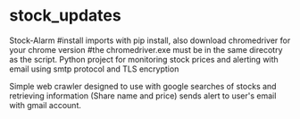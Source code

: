 # stock_updates
Stock-Alarm
#install imports with pip install, also download chromedriver for your chrome version #the chromedriver.exe must be in the same direcotry as the script. Python project for monitoring stock prices and alerting with email using smtp protocol and TLS encryption

Simple web crawler designed to use with google searches of stocks and retrieving information (Share name and price) sends alert to user's email with gmail account.
